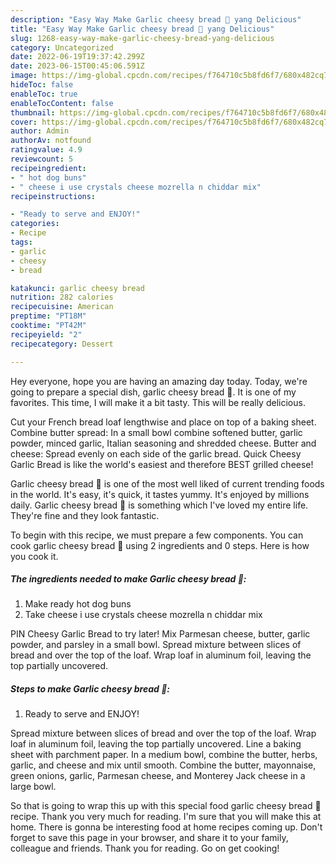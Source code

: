 ```yaml
---
description: "Easy Way Make Garlic cheesy bread 🥖 yang Delicious"
title: "Easy Way Make Garlic cheesy bread 🥖 yang Delicious"
slug: 1268-easy-way-make-garlic-cheesy-bread-yang-delicious
category: Uncategorized
date: 2022-06-19T19:37:42.299Z
date: 2023-06-15T00:45:06.591Z
image: https://img-global.cpcdn.com/recipes/f764710c5b8fd6f7/680x482cq70/garlic-cheesy-bread-recipe-main-photo.jpg
hideToc: false
enableToc: true
enableTocContent: false
thumbnail: https://img-global.cpcdn.com/recipes/f764710c5b8fd6f7/680x482cq70/garlic-cheesy-bread-recipe-main-photo.jpg
cover: https://img-global.cpcdn.com/recipes/f764710c5b8fd6f7/680x482cq70/garlic-cheesy-bread-recipe-main-photo.jpg
author: Admin
authorAv: notfound
ratingvalue: 4.9
reviewcount: 5
recipeingredient:
- " hot dog buns"
- " cheese i use crystals cheese mozrella n chiddar mix"
recipeinstructions:

- "Ready to serve and ENJOY!"
categories:
- Recipe
tags:
- garlic
- cheesy
- bread

katakunci: garlic cheesy bread 
nutrition: 282 calories
recipecuisine: American
preptime: "PT18M"
cooktime: "PT42M"
recipeyield: "2"
recipecategory: Dessert

---
```



Hey everyone, hope you are having an amazing day today. Today, we're going to prepare a special dish, garlic cheesy bread 🥖. It is one of my favorites. This time, I will make it a bit tasty. This will be really delicious.

Cut your French bread loaf lengthwise and place on top of a baking sheet. Combine butter spread: In a small bowl combine softened butter, garlic powder, minced garlic, Italian seasoning and shredded cheese. Butter and cheese: Spread evenly on each side of the garlic bread. Quick Cheesy Garlic Bread is like the world&#39;s easiest and therefore BEST grilled cheese!

Garlic cheesy bread 🥖 is one of the most well liked of current trending foods in the world. It's easy, it's quick, it tastes yummy. It's enjoyed by millions daily. Garlic cheesy bread 🥖 is something which I've loved my entire life. They're fine and they look fantastic.


To begin with this recipe, we must prepare a few components. You can cook garlic cheesy bread 🥖 using 2 ingredients and 0 steps. Here is how you cook it.

<!--inarticleads1-->

##### The ingredients needed to make Garlic cheesy bread 🥖:

1. Make ready  hot dog buns
1. Take  cheese i use crystals cheese mozrella n chiddar mix


PIN Cheesy Garlic Bread to try later! Mix Parmesan cheese, butter, garlic powder, and parsley in a small bowl. Spread mixture between slices of bread and over the top of the loaf. Wrap loaf in aluminum foil, leaving the top partially uncovered. 

<!--inarticleads2-->

##### Steps to make Garlic cheesy bread 🥖:


1. Ready to serve and ENJOY!

Spread mixture between slices of bread and over the top of the loaf. Wrap loaf in aluminum foil, leaving the top partially uncovered. Line a baking sheet with parchment paper. In a medium bowl, combine the butter, herbs, garlic, and cheese and mix until smooth. Combine the butter, mayonnaise, green onions, garlic, Parmesan cheese, and Monterey Jack cheese in a large bowl. 

So that is going to wrap this up with this special food garlic cheesy bread 🥖 recipe. Thank you very much for reading. I'm sure that you will make this at home. There is gonna be interesting food at home recipes coming up. Don't forget to save this page in your browser, and share it to your family, colleague and friends. Thank you for reading. Go on get cooking!
